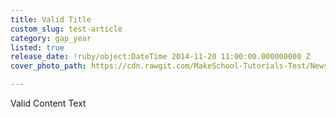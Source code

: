 ```yaml
---
title: Valid Title
custom_slug: test-article
category: gap_year
listed: true
release_date: !ruby/object:DateTime 2014-11-20 11:00:00.000000000 Z
cover_photo_path: https://cdn.rawgit.com/MakeSchool-Tutorials-Test/News_Tests/9b6525a360379266707c57cdf73c320a919e00fc/f61fd671-e639-45b7-952b-44554b8e3ca5/cover_photo.png

---
```

Valid Content Text